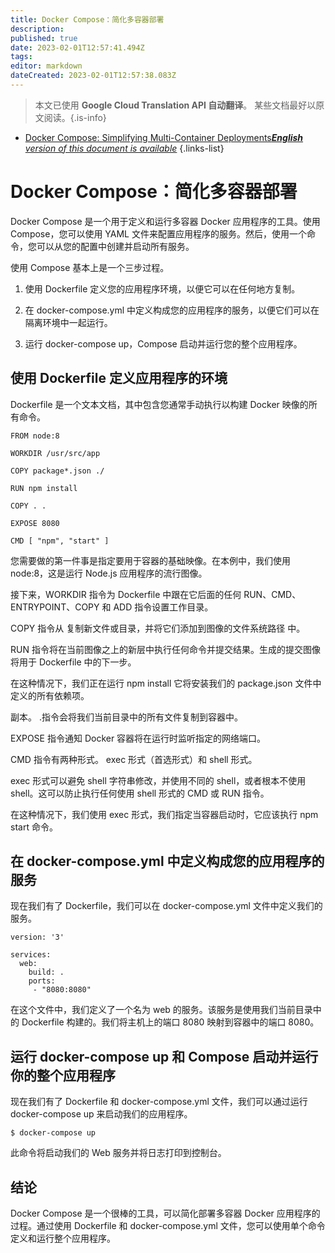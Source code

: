 ```yaml
---
title: Docker Compose：简化多容器部署
description: 
published: true
date: 2023-02-01T12:57:41.494Z
tags: 
editor: markdown
dateCreated: 2023-02-01T12:57:38.083Z
---
```


> 本文已使用 **Google Cloud Translation API 自动翻译**。
某些文档最好以原文阅读。{.is-info}

- [Docker Compose: Simplifying Multi-Container Deployments***English** version of this document is available*](/en/Knowledge-base/Docker/docker-compose-simplifying-multi-container-deployments)
{.links-list}



# Docker Compose：简化多容器部署

Docker Compose 是一个用于定义和运行多容器 Docker 应用程序的工具。使用 Compose，您可以使用 YAML 文件来配置应用程序的服务。然后，使用一个命令，您可以从您的配置中创建并启动所有服务。

使用 Compose 基本上是一个三步过程。

1. 使用 Dockerfile 定义您的应用程序环境，以便它可以在任何地方复制。

2. 在 docker-compose.yml 中定义构成您的应用程序的服务，以便它们可以在隔离环境中一起运行。

3. 运行 docker-compose up，Compose 启动并运行您的整个应用程序。

## 使用 Dockerfile 定义应用程序的环境

Dockerfile 是一个文本文档，其中包含您通常手动执行以构建 Docker 映像的所有命令。

```
FROM node:8

WORKDIR /usr/src/app

COPY package*.json ./

RUN npm install

COPY . .

EXPOSE 8080

CMD [ "npm", "start" ]
```

您需要做的第一件事是指定要用于容器的基础映像。在本例中，我们使用 node:8，这是运行 Node.js 应用程序的流行图像。

接下来，WORKDIR 指令为 Dockerfile 中跟在它后面的任何 RUN、CMD、ENTRYPOINT、COPY 和 ADD 指令设置工作目录。

COPY 指令从 <src> 复制新文件或目录，并将它们添加到图像的文件系统路径 <dest> 中。

RUN 指令将在当前图像之上的新层中执行任何命令并提交结果。生成的提交图像将用于 Dockerfile 中的下一步。

在这种情况下，我们正在运行 npm install 它将安装我们的 package.json 文件中定义的所有依赖项。

副本。 .指令会将我们当前目录中的所有文件复制到容器中。

EXPOSE 指令通知 Docker 容器将在运行时监听指定的网络端口。

CMD 指令有两种形式。 exec 形式（首选形式）和 shell 形式。

exec 形式可以避免 shell 字符串修改，并使用不同的 shell，或者根本不使用 shell。这可以防止执行任何使用 shell 形式的 CMD 或 RUN 指令。

在这种情况下，我们使用 exec 形式，我们指定当容器启动时，它应该执行 npm start 命令。

## 在 docker-compose.yml 中定义构成您的应用程序的服务

现在我们有了 Dockerfile，我们可以在 docker-compose.yml 文件中定义我们的服务。

```
version: '3'

services:
  web:
    build: .
    ports:
     - "8080:8080"
```

在这个文件中，我们定义了一个名为 web 的服务。该服务是使用我们当前目录中的 Dockerfile 构建的。我们将主机上的端口 8080 映射到容器中的端口 8080。

## 运行 docker-compose up 和 Compose 启动并运行你的整个应用程序

现在我们有了 Dockerfile 和 docker-compose.yml 文件，我们可以通过运行 docker-compose up 来启动我们的应用程序。

```
$ docker-compose up
```

此命令将启动我们的 Web 服务并将日志打印到控制台。

## 结论

Docker Compose 是一个很棒的工具，可以简化部署多容器 Docker 应用程序的过程。通过使用 Dockerfile 和 docker-compose.yml 文件，您可以使用单个命令定义和运行整个应用程序。